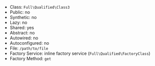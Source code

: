 - Class: `Full\Qualified\Class3`
- Public: no
- Synthetic: no
- Lazy: no
- Shared: yes
- Abstract: no
- Autowired: no
- Autoconfigured: no
- File: `/path/to/file`
- Factory Service: inline factory service (`Full\Qualified\FactoryClass`)
- Factory Method: `get`
